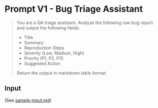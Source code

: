 # Prompt V1 - Bug Triage Assistant

> You are a QA triage assistant. Analyze the following raw bug report and output the following fields:
> 
> - Title
> - Summary
> - Reproduction Steps
> - Severity (Low, Medium, High)
> - Priority (P1, P2, P3)
> - Suggested Action
> 
> Return the output in markdown table format.

## Input

(See [sample-input.md](sample-input.md))
